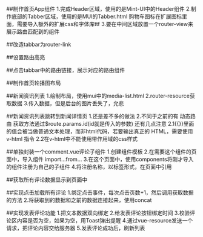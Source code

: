 ##制作首页App组件
1.完成Header区域，使用的是Mint-UI中的Header组件
2.制作底部的Tabber区域，使用的是MUI的Tabber.html
  购物车图标在扩展图标里面，需要导入额外的扩展css和字体库ttf
3.要在中间区域放置一个router-view来展示路由匹配到的组件

##改造tabbar为router-link

##设置路由高亮

##点击tabbar中的路由链接，展示对应的路由组件

##制作首页轮播图布局

##新闻资讯列表
1.绘制布局，使用mui中的media-list.html
2.router-resource获取数据
3.传入数据，但是后台的图片丢失了，允悲

##新闻资讯列表跳转到新闻详情页
1.还是差不多的做法
2.不同于之前的有 
  动态路由  获取方法通过$route.params.id(id就是传入的参数)
  还有几点注意
  2.1{{}}里面的值会被当做普通文本处理，而非html代码，若要输出真正的 HTML，需要使用 v-html 指令
  2.2在v-html中不能使用带作用域的css样式

##单独封装一个comment.vue评论子组件
1.创建组件模板
2.在需要这个组件的页面中，导入组件  import...from...
3.在这个页面中，使用components将刚才导入的组件注册为自己的子组件
4.将注册名称，以标签形式，在页面中引用

##获取所有评论数据显示到页面中

##实现点击加载所有评论
1.绑定点击事件，每次点击页数+1，然后调用获取数据的方法
2.将获取到的数据和之前的数据连接起来，使用concat

##实现发表评论功能
1.把文本数据双向绑定
2.给发表评论按钮绑定时间
3.校验评论区内容是否为空，如果为空，用Toast弹出提醒
4.通过vue-resource发送一个请求，把评论内容交给服务器
5.发表评论成功后，刷新列表
